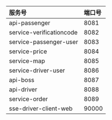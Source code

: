 | 服务号                    | 端口号 |
|:-------------------------|:------|
| api-passenger            | 8081  |
| service-verificationcode | 8082  |
| service-passenger-user   | 8083  |
| service-price            | 8084  |
| service-map              | 8085  |
| service-driver-user      | 8086  |
| api-boss                 | 8087  |
| api-driver               | 8088  |
| service-order            | 8089  |
| sse-driver-client-web    | 90000 |

